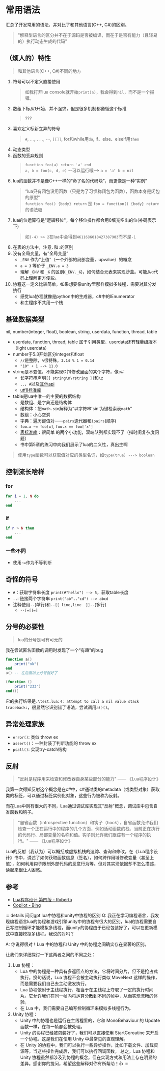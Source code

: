 # 常用语法

汇总了开发常用的语法，并对比了和其他语言(C++, C#)的区别。

> "解释型语言的区分并不在于源码是否被编译，而在于是否有能力（且轻易的）执行动态生成的代码"

## （烦人的）特性

> 和其他语言(C++, C#)不同的地方

1. 符号可以不定义直接使用
    > 如我打开lua console就开始`print(a)`，我会得到`nil`，而不是一个报错。
2. 数组下标从1开始，并不强求，但是很多机制都遵循这个标准
    > ???
3. 喜欢定义标新立异的符号
    > `#`, `..`, `...`, `--`, `[[]]`, for和while用`do`, if、else、elseif用`then`
4. 动态类型
5. 函数的丢弃规则
    > `function foo(a) return 'a' end`</br>
    > `a, b = foo(c, d, e)` --可以运行哦--> `a = 'a' b = nil`
6. lua的函数并不是像C++一样的“命了名的代码块”，而更像是一种“实例”
    > “lua只有闭包没用函数（只是为了习惯称闭包为函数），函数本身是闭包的原型” </br>
    > `function foo() {body} return` 是 `foo = function() {body} return` 的语法糖
7. lua的位运算符是"逻辑移位"，每个移位操作都会用0填充空出的位(补码表示下)
    > 如`(-4) >> 2`在lua中会得到`4611686018427387903`而不是`-1`
8. 在表的方法中，注意`.`和`:`的区别
9. 没有全局变量，有“全局变量”
    - `_ENV` 作为“上值”（一个外部的局部变量，upvalue）的概念
    - `a = 3` 等价于 `_ENV.a = 3`
    -  理解 `_ENV` 和 `_G` 的区别(`_ENV._G`)，如何结合元表来实现沙盒。可能从c代码上理解更方便些。
10. 协程这一定义比较简单，如果想要像unity里那样模拟多线程，需要对其分发执行
    - 感觉lua协程就像是python中的生成器，c#中的IEnumerator
    - 和主程序不共用一个栈


## 基础数据类型

nil, number(integer, float), boolean, string, userdata, function, thread, table
- userdata, function, thread, table 属于引用类型，userdata还有轻量级版本（light userdata）
- number于5.3开始区分integer和float
    - `//`是整除，`%`很特殊，`3.14 % 1 = 0.14`
    - `"10" + 1 --> 11.0`
- string是不变值，不能实现O(1)修改里面的某个字符，像c#
    - 长字符串声明`[[ string\n\rstring ]]`和`\z`
    - `..`、`#`以及[其他api](https://www.lua.org/manual/5.3/manual.html#6.4)
    - [utf8标准库](https://www.lua.org/manual/5.3/manual.html#6.5)
- table是lua中唯一的主要的数据结构
    - 是数组、是字典还是结构体
    - 结构体：把`math.sin`解释为“以字符串'sin'为键检索表`math`”
    - 数组：小心空洞
    - 字典：遍历键值对——`pairs`迭代器和`ipairs`(顺序)
    - `foo.x ~= foo[x]`, `foo.x == foo['x']`
    - [表标准库](https://www.lua.org/manual/5.3/manual.html#6.6)：很简单
    的两个小功能，双端队列都实现不了（指时间复杂度问题）
    - 书中第5章的练习中向我们展示了lua的二义性，真出生啊
> 使用`type`函数可以获取值对应的类型名词，如`type(true) ---> boolean`

## 控制流长啥样

### for
```lua
for i = 1, N do
    ...
end
```
### if
```lua
if n > N then
    ...
end
```

### 一些不同
- 使用`~=`作为不等判断

## 奇怪的符号

- `#`：获取字符串长度 `print(#"hello") --> 5`，获取table长度
- `..`: 链接两个字符串 `print("ab".."cd") --> abcd` 
- 注释使用`--`(单行)和`--[[ line,line  ]]--`(多行)
    - `--[=[]=]`


## 分号的必要性

> lua的分号是可有可无的

我在尝试匿名函数的调用时发现了一个“有趣”的bug

```lua
function a()
    print("ok")
end
a() -- 在后面加上分号就好了

(function ()
    print("233")
end)()
```

它的执行结果是`.\test.lua:4: attempt to call a nil value stack traceback:`，很显然它识别错了语法，尝试调用`a()()`。

## 异常处理家族

- `error()`: 类似 throw ex
- `assert()`：一种封装了判断功能的 throw ex
- `pcall()`: 实现try-catch结构

## 反射

> "反射是程序用来检查和修改器自身某些部分的能力" —— 《Lua程序设计》

我第一次得知反射这个概念是在c#中，c#通过类的metadata（或类型对象）获取类的标签，可以通过标签实例化对象，这些行为被称为反射。

而在Lua中则有很大的不同，Lua通过调试库实现其"反射"概念，调试库中包含自省函数和钩子。

> "自省函数（introspective function）和钩子（hook），自省函数允许我们检查一个正在运行中的程序的几个方面，例如活动函数的栈、当前正在执行的代码行、局部变量的名称和值。钩子则允许我们跟踪有一个程序的执行。" —— 《Lua程序设计》

Lua的反射（我认为）可以概括成虚拟机栈的追踪、查询和修改。在《Lua程序设计》书中，讲述了如何获取函数信息（签名），如何跨作用域修改变量（甚至上值），如何利用钩子限制外部代码的恶意行为等。但对其实现依据却不怎么描述，读起来很让人困惑。


## 参考
- [Lua程序设计 第四版 - Roberto](https://www.lua.org/pil/)
- [Copilot - Bing](https://www.bing.com/search)

::: details 问问gpt lua中协程和unity中协程的区别
Q: 我正在学习编程语言，我发现编程语言lua的协程和游戏引擎unity中的协程有很大的区别，lua的协程需要自己写控制循环才能模拟多线程，而unity的协程由于已经包装好了，可以在更新模式中直接模拟多线程。我说的对吗？

A: 你说得很对！Lua 中的协程和 Unity 中的协程之间确实存在显著的区别。

让我们来详细探讨一下这两者之间的不同之处：
1. Lua 协程：
    - Lua 中的协程是一种具有多返回点的方法，它将时间分片，但不是抢占式执行。换句话说，Lua 协程不会被主动执行类似 MoveNext 这样的操作，而是需要我们自己去主动激发执行。
    - Lua 协程依附于主线程执行，相当于在主线程上夺取了一定的执行时间片。它允许我们在同一帧内将运算分散到不同的帧中，从而实现流畅的体验。
    - 在 Lua 中，我们需要自己编写控制循环来模拟多线程行为。
2. Unity 协程：
    - Unity 中的协程也是运行在主线程里的，它和 MonoBehaviour 的 Update 函数一样，在每一帧都会被处理。
    - Unity 的协程已经被包装好了，我们可以直接使用 StartCoroutine 来开启一个协程。这是我们在使用 Unity 中最常见的直观理解。
    - 在 Unity 的协程中，我们可以执行一些异步操作，比如下载文件、加载资源等。当这些操作完成后，我们可以执行回调函数。
总之，Lua 协程和 Unity 协程虽然都涉及到协程的概念，但在实现方式和用法上存在明显的差异。感谢你的提问，希望这些解释对你有所帮助！👍
:::